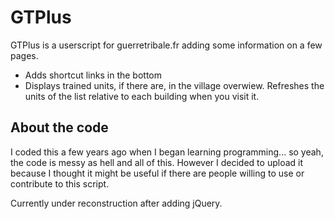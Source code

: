 GTPlus
======

GTPlus is a userscript for guerretribale.fr adding some information on a few pages.
- Adds shortcut links in the bottom
- Displays trained units, if there are, in the village overwiew. Refreshes the units of the list relative to each building when you visit it.

## About the code
I coded this a few years ago when I began learning programming... so yeah, the code is messy as hell and all of this. However I decided to upload it because I thought it might be useful if there are people willing to use or contribute to this script.

Currently under reconstruction after adding jQuery.
